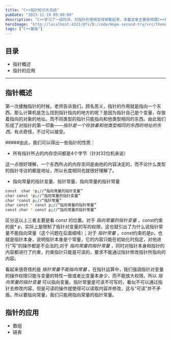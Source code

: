 ```yaml
---
title: "C++指针知识大总结"
pubDate: "2023-11-19 09:00:00"
description: "C++学习了一段时间，对指针的使用变得频繁起来，本篇文章主要是梳理C++基础部分的指针使用，后续会随着学习的深入不断更新~~~"
heroImage: "http://localhost:4321/@fs/D:/code/Hope-second-try/src/theme-simple/assets/media/11.jpg?origWidth=2176&origHeight=1224&origFormat=jpg" 
tags: ["C++基础"]
---
```


## 目录
+ 指针概述
+ 指针的应用
***********************

## 指针概述
第一次接触指针的时候，老师告诉我们，顾名思义，指针的作用就是指向一个东西，那么计算机是怎么找到指针指向的地方的呢？是因为指针自己是个变量，存放着指向的对象的地址。而不同类型的指针只能指向和他类型相同的东西。由此我们形成了对指针的第一印象——*指针是一个存放着和他类型相同的东西的地址的东西*。有点奇怪，不过可以接受。

#####由此，我们可以得出一些指针的性质：
+ 所有指针所占的内存空间都是4个字节（针对32位机来说）

这一点很好理解，一个东西所占的内存空间是由他的内容决定的，而不论什么类型的指针寻访的都是地址，所以长度相同也就很好理解了。

+ 指向常量的指针变量、指针常量、指向常量的指针常量

``` bash
const  char *p;//“指向常量的指针变量”
char const *p;//“指向常量的指针变量”
char *const p;//“指针常量”
char const * const p;//“指向常量的指针常量”
const char * const p;//“指向常量的指针常量”
```
区分这以上三者主要是看 *const* 的位置。对于 *指向常量的指针变量* ，const约束的是* p，实际上是限制了指针对变量的写的权限，这也就引出了为什么说指针常量不能指向常量（这个问题在后面细嗦）；对于 *指针常量* ，const约束的是p，也就是指针本身，说明指针本身是个常量，它的内容只能在初始化时指定，对他进行“写”的操作都是不合法的;对于 *指向常量的指针常量* ，同时对指针本身和指针的内容都进行了约束，约束指针只能是可读的，要求不能通过指针修改指针所指向的内容。

看起来很奇怪的是 *指针常量不能指向常量* 。在指针运算中，我们强调指针对变量的操作权限只能与变量的特性一致或者比变量本身少，而不能放大权限。所以 *指向常量的指针变量* 可以指向变量。指针常量是可读不可写的，看似不可以通过指针去修改内容，但是可读的操作就使得可以读取内容并修改，这与“可读”并不矛盾。所以要指向常量，我们只能用指向常量的指针常量。

## 指针的应用
+ 数组
+ 链表

